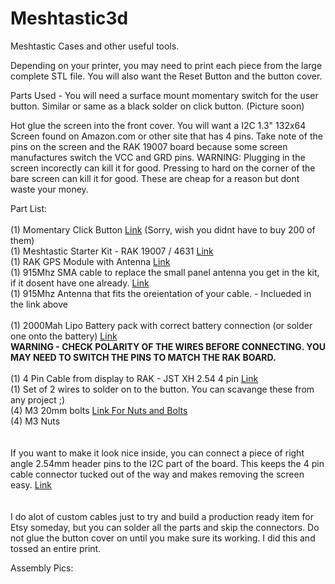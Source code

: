 # Meshtastic3d
Meshtastic Cases and other useful tools.

Depending on your printer, you may need to print each piece from the large complete STL file. You will also want the Reset Button and the button cover.

Parts Used - You will need a surface mount momentary switch for the user button. Similar or same as a black solder on click button. (Picture soon)

Hot glue the screen into the front cover. You will want a I2C 1.3" 132x64 Screen found on Amazon.com or other site that has 4 pins. Take note of the pins on the screen and the RAK 19007 board because some screen manufactures switch the VCC and GRD pins. WARNING: Plugging in the screen incorectly can kill it for good. Pressing to hard on the corner of the bare screen can kill it for good. These are cheap for a reason but dont waste your money.

Part List:<br>
<br>
(1) Momentary Click Button <a href="https://www.amazon.com/QTEATAK-Momentary-Tactile-Button-Assortment/dp/B07VQF8P2Y/ref=sr_1_35?crid=3QXPMZCZFW7U3&dib=eyJ2IjoiMSJ9.ruRDh8Tj1a13VD8jEURoVdYwJALM4uKzH_7rLd2hTHDGjHj071QN20LucGBJIEps.BuLYkAof1QPW6H8Vvi6uUFRkbhGifbejgvPs6ggz-ik&dib_tag=se&keywords=momentary+click+button+solder&qid=1725504484&sprefix=momentary+click+button+sold%2Caps%2C195&sr=8-35">Link</a> (Sorry, wish you didnt have to buy 200 of them)<br>
(1) Meshtastic Starter Kit - RAK 19007 / 4631 <a href="https://www.amazon.com/RAKwireless-WisBlock-Meshtastic-Starter-RAK19007/dp/B0CHKZJK9C">Link</a><br>
(1) RAK GPS Module with Antenna <a href="https://www.amazon.com/RAK-Wireless-RAK12500-Location-Module/dp/B0D33SFFGF/ref=sr_1_1_pp?crid=1SRTJUF1G9GOR&dib=eyJ2IjoiMSJ9.DZK1JnRMqSDaeN28Lb7iRZDTh7R93AEZbbrvWeAi7txX5VICSqbEqhsIMaJHye-m2UXts2cZGJGishPJZcRMrbf1uNctm89gK_qrHsVAHrP_IEKp8L2AGYs5uFISrolUhoIF3MzIezF2H8oSG-GjO7mQciol72UeobdIUi80q_i4PGi7co4vp5KMmolRrw7KyO7V8K74-9iXXAXYj3lW149s2tkaKg2l8IMbscy07c4.I8Z1-mIsX4EKdM90RHzpctskwEvLfeWifFc_VVFXhA0&dib_tag=se&keywords=rak+gps&qid=1725504168&sprefix=rak+gp%2Caps%2C177&sr=8-1">Link</a><br>
(1) 915Mhz SMA cable to replace the small panel antenna you get in the kit, if it dosent have one already. <a href="https://www.amazon.com/Wishiot-Antenna-915MHz-Connector-Lora32u4/dp/B0BX2NFM9B/ref=sr_1_6?crid=121AMCDQNJ3MH&dib=eyJ2IjoiMSJ9.SNiFV78Qg3VZ6bR3M_wWj50T--Y_f4LtEoTRuckI1qb0YJY1ZGWaz7sqFf3gVF3CQUFTcddSbnXiCtKsnP4--gCG2i9Y0Y_-0WvN51UCuBfxmL4bFgqx5VqYLUkP2tB7pizFcXofpGF9sLvhVVxGtQP2QURgzZjgmlogNFF-QlP6tt9EQs1imFkDvLpQhsJ6jsrfUGdz13cuhBmi0qVnZiZbY7uU4aTwzb6hNxfxktc.H1YckMJ099bG6m_tq2R8rTA3oNG-ECW6rlswZI0PZl4&dib_tag=se&keywords=915+mhz&qid=1725504225&sprefix=915+mhz%2Caps%2C149&sr=8-6">Link</a><br>
(1) 915Mhz Antenna that fits the oreientation of your cable. - Inclueded in the link above<br><br>
(1) 2000Mah Lipo Battery pack with correct battery connection (or solder one onto the battery) <a href="https://www.amazon.com/1800mAh-battery-Rechargeable-Lithium-Connector/dp/B07BTTKM8H/ref=sr_1_18?crid=3CH3P2PN4S7PG&dib=eyJ2IjoiMSJ9.1bpVYctOhbIV6FY2OjNeO-TLfi-ERuJ7WiU6OG98ccjTP9bSViGC7Aku6hIzehvYfJzYeY6ffphZamrYZglYnfOgN5Md_TdTvCPKIly9inZkKZMkL1uzBSNp5_cvac6pOBdhhaHzuIgYR44Vk1Htpf7DYyXMoJfvHh0Sz-k4CloNC4NPRaQueLIiJK8BlJ49fa1o8nCkv6Hz_oh9n-5-C2mNYZ0CDnrPyw6F7ds0ita54RORRvfMJjLRqM6z89Qo8PW7SB6-LGrBHjGOPO4brjyXZSmIxXIf87dBE3V1n9g.smowABqF3aGO6kBVAu6nXsvaYrYNa5uYz_v2yzI9qWM&dib_tag=se&keywords=2000mah%2B3.7v%2Brechargeable%2Bbattery&qid=1725504327&sprefix=2000mah%2Caps%2C150&sr=8-18&th=1">Link</a> <br><strong>WARNING - CHECK POLARITY OF THE WIRES BEFORE CONNECTING. YOU MAY NEED TO SWITCH THE PINS TO MATCH THE RAK BOARD.</strong><br><br>
(1) 4 Pin Cable from display to RAK - JST XH 2.54 4 pin <a href="https://www.amazon.com/Sets-2-5-4-Connector-200mm-Female/dp/B01DUC1S14/ref=sr_1_14?crid=3C7KIY9T0MWL5&dib=eyJ2IjoiMSJ9.m15Ofd1u28AxlS0oDE_26sSwMRmm3YCizdEwpzx_ZqdYqpKedjzbA_qH8OdX4g407TVE4mrZ02iE2T3oqHHfk6nf7-Vd5H9dgUo8FA8W35S3NcDDAyfvLicfJ-b0vd7hgfztyEAMLcXaE-mLGsbIXrUcBTCA0OLT_VQBN7nlCVhRpLAMOwrCfZguJgn9Ihw2Didlf2Da4C8_NYiSvRod_nYj2Rwgtnshyv4YIzinoFPCs2oD4yc_RY-3EsIdNpclGbAdPyqMpRpwpwYS8kiShR40JINCWSlBrQjCzoY-sps.YBjUvPVivV7FtEEv76qWv5IV1GZev987I1v6Ts16ObM&dib_tag=se&keywords=4+pin+cable+connector&qid=1725504635&sprefix=4+pin+cable+connector%2Caps%2C168&sr=8-14">Link</a><br>
(1) Set of 2 wires to solder on to the button. You can scavange these from any project ;)<br>
(4) M3 20mm bolts <a href="https://www.amazon.com/mxuteuk-Metric-Screws-Suitable-Printer/dp/B0C7ZPZ214/ref=sr_1_1?crid=2IVZVQBHFFK37&dib=eyJ2IjoiMSJ9.CImQszsKZiemhuBPMvECRdS4a3z6uJ3kU97PMinpZu3_UgLXAEhcP8n8ErWp6G-4-YVX0J57Fp-KIztVKUFs57fC249vvOvRvagSodTXBNBPuCbB2WKJfGMeP1Y7tz8oNlB_6_Kpsw9zuCPkFv6TUgm9qsuigXwl8ecsz2B09jbRsrYbPLidHMiMiVOfuczhOMivBP_DV17cHEtCgNSCkEyxNLaVv67n8vJN9UzgdsU._fXwz0MDmDa-d0TluoLVdgydwWkfjC0R_YvDKBQQXx4&dib_tag=se&keywords=M3+20mm+bolts&qid=1725504727&sprefix=m3+20mm+bolts%2Caps%2C165&sr=8-1">Link For Nuts and Bolts</a><br>
(4) M3 Nuts<br>
<br>
<br>
If you want to make it look nice inside, you can connect a piece of right angle 2.54mm header pins to the I2C part of the board. This keeps the 4 pin cable connector tucked out of the way and makes removing the screen easy. <a href="https://www.amazon.com/Uxcell-a15062500ux0349-Single-40-pin-Breadboard/dp/B01461DQ6S/ref=sr_1_1?crid=1BBGFJ3TCZ990&dib=eyJ2IjoiMSJ9.wOjS79Xdz7AeZPKKXuBESL69Tsjj6Wo_kRf7Ld3b9feFQnz-_k_N9f4A1mG1uTvs_eelDZi99pFkMHq1RTp_nIVI5sWbjQFetu1tFaGb0idC8PKLNmTkzr5uoGBqLHJM-7KEdtuKAKbyOpJ5Szg9hfgseSbckdSek4y0zqpOSQE1KLxe5NZRAkWPqRSp_T74QOCJ2UEhu7RyE4vMIuvQlnjFLcReY0i6gYYxSvmf768.Pzc3dpPVY_zxAwG-9eCtX-jc8FMW7ed4OCQqvisnJZI&dib_tag=se&keywords=right+angle+bread+board+pins&qid=1725504866&sprefix=right+angle+bread+board+pin%2Caps%2C173&sr=8-1">Link</a><br><br><br>
I do alot of custom cables just to try and build a production ready item for Etsy someday, but you can solder all the parts and skip the connectors. Do not glue the button cover on until you make sure its working. I did this and tossed an entire print.

Assembly Pics:
